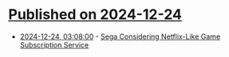 # [Published on 2024-12-24](index.md)

* [2024-12-24, 03:08:00](https://soylentnews.org/article.pl?sid=24/12/23/0030210&from=rss) - [Sega Considering Netflix-Like Game Subscription Service](https://soylentnews.org/article.pl?sid=24/12/23/0030210&from=rss)
